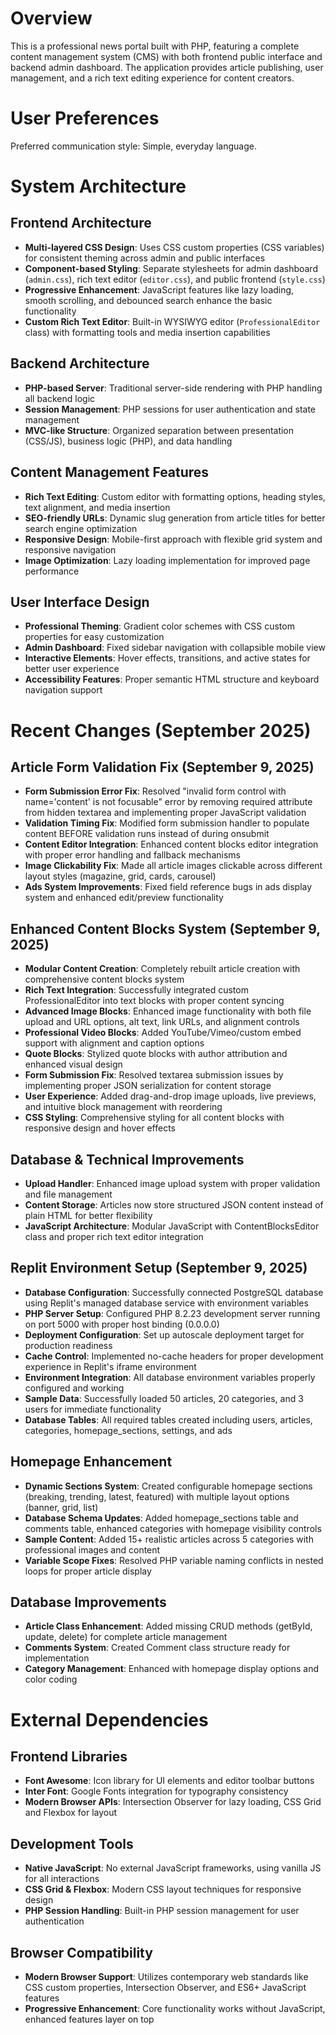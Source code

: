# Overview

This is a professional news portal built with PHP, featuring a complete content management system (CMS) with both frontend public interface and backend admin dashboard. The application provides article publishing, user management, and a rich text editing experience for content creators.

# User Preferences

Preferred communication style: Simple, everyday language.

# System Architecture

## Frontend Architecture
- **Multi-layered CSS Design**: Uses CSS custom properties (CSS variables) for consistent theming across admin and public interfaces
- **Component-based Styling**: Separate stylesheets for admin dashboard (`admin.css`), rich text editor (`editor.css`), and public frontend (`style.css`)
- **Progressive Enhancement**: JavaScript features like lazy loading, smooth scrolling, and debounced search enhance the basic functionality
- **Custom Rich Text Editor**: Built-in WYSIWYG editor (`ProfessionalEditor` class) with formatting tools and media insertion capabilities

## Backend Architecture
- **PHP-based Server**: Traditional server-side rendering with PHP handling all backend logic
- **Session Management**: PHP sessions for user authentication and state management
- **MVC-like Structure**: Organized separation between presentation (CSS/JS), business logic (PHP), and data handling

## Content Management Features
- **Rich Text Editing**: Custom editor with formatting options, heading styles, text alignment, and media insertion
- **SEO-friendly URLs**: Dynamic slug generation from article titles for better search engine optimization
- **Responsive Design**: Mobile-first approach with flexible grid system and responsive navigation
- **Image Optimization**: Lazy loading implementation for improved page performance

## User Interface Design
- **Professional Theming**: Gradient color schemes with CSS custom properties for easy customization
- **Admin Dashboard**: Fixed sidebar navigation with collapsible mobile view
- **Interactive Elements**: Hover effects, transitions, and active states for better user experience
- **Accessibility Features**: Proper semantic HTML structure and keyboard navigation support

# Recent Changes (September 2025)

## Article Form Validation Fix (September 9, 2025)
- **Form Submission Error Fix**: Resolved "invalid form control with name='content' is not focusable" error by removing required attribute from hidden textarea and implementing proper JavaScript validation
- **Validation Timing Fix**: Modified form submission handler to populate content BEFORE validation runs instead of during onsubmit
- **Content Editor Integration**: Enhanced content blocks editor integration with proper error handling and fallback mechanisms
- **Image Clickability Fix**: Made all article images clickable across different layout styles (magazine, grid, cards, carousel)
- **Ads System Improvements**: Fixed field reference bugs in ads display system and enhanced edit/preview functionality

## Enhanced Content Blocks System (September 9, 2025)
- **Modular Content Creation**: Completely rebuilt article creation with comprehensive content blocks system
- **Rich Text Integration**: Successfully integrated custom ProfessionalEditor into text blocks with proper content syncing
- **Advanced Image Blocks**: Enhanced image functionality with both file upload and URL options, alt text, link URLs, and alignment controls
- **Professional Video Blocks**: Added YouTube/Vimeo/custom embed support with alignment and caption options
- **Quote Blocks**: Stylized quote blocks with author attribution and enhanced visual design
- **Form Submission Fix**: Resolved textarea submission issues by implementing proper JSON serialization for content storage
- **User Experience**: Added drag-and-drop image uploads, live previews, and intuitive block management with reordering
- **CSS Styling**: Comprehensive styling for all content blocks with responsive design and hover effects

## Database & Technical Improvements
- **Upload Handler**: Enhanced image upload system with proper validation and file management
- **Content Storage**: Articles now store structured JSON content instead of plain HTML for better flexibility
- **JavaScript Architecture**: Modular JavaScript with ContentBlocksEditor class and proper rich text editor integration

## Replit Environment Setup (September 9, 2025)
- **Database Configuration**: Successfully connected PostgreSQL database using Replit's managed database service with environment variables
- **PHP Server Setup**: Configured PHP 8.2.23 development server running on port 5000 with proper host binding (0.0.0.0)
- **Deployment Configuration**: Set up autoscale deployment target for production readiness  
- **Cache Control**: Implemented no-cache headers for proper development experience in Replit's iframe environment
- **Environment Integration**: All database environment variables properly configured and working
- **Sample Data**: Successfully loaded 50 articles, 20 categories, and 3 users for immediate functionality
- **Database Tables**: All required tables created including users, articles, categories, homepage_sections, settings, and ads

## Homepage Enhancement
- **Dynamic Sections System**: Created configurable homepage sections (breaking, trending, latest, featured) with multiple layout options (banner, grid, list)
- **Database Schema Updates**: Added homepage_sections table and comments table, enhanced categories with homepage visibility controls
- **Sample Content**: Added 15+ realistic articles across 5 categories with professional images and content
- **Variable Scope Fixes**: Resolved PHP variable naming conflicts in nested loops for proper article display

## Database Improvements
- **Article Class Enhancement**: Added missing CRUD methods (getById, update, delete) for complete article management
- **Comments System**: Created Comment class structure ready for implementation
- **Category Management**: Enhanced with homepage display options and color coding

# External Dependencies

## Frontend Libraries
- **Font Awesome**: Icon library for UI elements and editor toolbar buttons
- **Inter Font**: Google Fonts integration for typography consistency
- **Modern Browser APIs**: Intersection Observer for lazy loading, CSS Grid and Flexbox for layout

## Development Tools
- **Native JavaScript**: No external JavaScript frameworks, using vanilla JS for all interactions
- **CSS Grid & Flexbox**: Modern CSS layout techniques for responsive design
- **PHP Session Handling**: Built-in PHP session management for user authentication

## Browser Compatibility
- **Modern Browser Support**: Utilizes contemporary web standards like CSS custom properties, Intersection Observer, and ES6+ JavaScript features
- **Progressive Enhancement**: Core functionality works without JavaScript, enhanced features layer on top